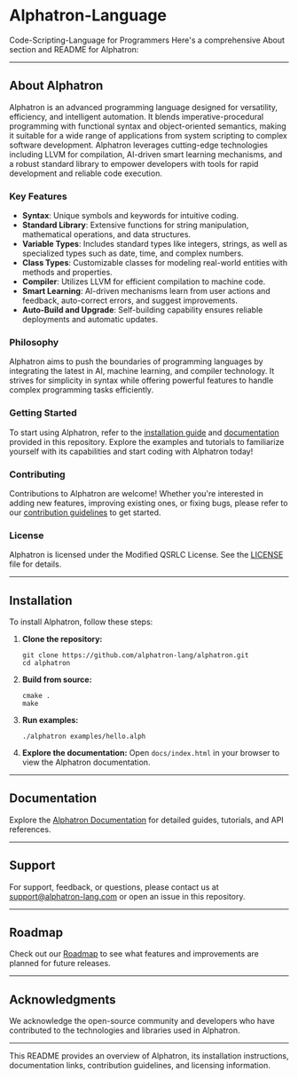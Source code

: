# Alphatron-Language
Code-Scripting-Language for Programmers
Here's a comprehensive About section and README for Alphatron:

---

## About Alphatron

Alphatron is an advanced programming language designed for versatility, efficiency, and intelligent automation. It blends imperative-procedural programming with functional syntax and object-oriented semantics, making it suitable for a wide range of applications from system scripting to complex software development. Alphatron leverages cutting-edge technologies including LLVM for compilation, AI-driven smart learning mechanisms, and a robust standard library to empower developers with tools for rapid development and reliable code execution.

### Key Features

- **Syntax**: Unique symbols and keywords for intuitive coding.
- **Standard Library**: Extensive functions for string manipulation, mathematical operations, and data structures.
- **Variable Types**: Includes standard types like integers, strings, as well as specialized types such as date, time, and complex numbers.
- **Class Types**: Customizable classes for modeling real-world entities with methods and properties.
- **Compiler**: Utilizes LLVM for efficient compilation to machine code.
- **Smart Learning**: AI-driven mechanisms learn from user actions and feedback, auto-correct errors, and suggest improvements.
- **Auto-Build and Upgrade**: Self-building capability ensures reliable deployments and automatic updates.

### Philosophy

Alphatron aims to push the boundaries of programming languages by integrating the latest in AI, machine learning, and compiler technology. It strives for simplicity in syntax while offering powerful features to handle complex programming tasks efficiently.

### Getting Started

To start using Alphatron, refer to the [installation guide](#installation) and [documentation](#documentation) provided in this repository. Explore the examples and tutorials to familiarize yourself with its capabilities and start coding with Alphatron today!

### Contributing

Contributions to Alphatron are welcome! Whether you're interested in adding new features, improving existing ones, or fixing bugs, please refer to our [contribution guidelines](CONTRIBUTING.md) to get started.

### License

Alphatron is licensed under the Modified QSRLC License. See the [LICENSE](LICENSE) file for details.

---

## Installation

To install Alphatron, follow these steps:

1. **Clone the repository:**
   ```
   git clone https://github.com/alphatron-lang/alphatron.git
   cd alphatron
   ```

2. **Build from source:**
   ```
   cmake .
   make
   ```

3. **Run examples:**
   ```
   ./alphatron examples/hello.alph
   ```

4. **Explore the documentation:**
   Open `docs/index.html` in your browser to view the Alphatron documentation.

---

## Documentation

Explore the [Alphatron Documentation](docs/index.html) for detailed guides, tutorials, and API references.

---

## Support

For support, feedback, or questions, please contact us at support@alphatron-lang.com or open an issue in this repository.

---

## Roadmap

Check out our [Roadmap](ROADMAP.md) to see what features and improvements are planned for future releases.

---

## Acknowledgments

We acknowledge the open-source community and developers who have contributed to the technologies and libraries used in Alphatron.

---

This README provides an overview of Alphatron, its installation instructions, documentation links, contribution guidelines, and licensing information. 
